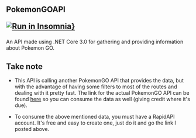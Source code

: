 ## PokemonGOAPI <p align="left">[![Run in Insomnia}](https://insomnia.rest/images/run.svg)](https://insomnia.rest/run/?label=Pokemon%20GO%20API&uri=http%3A%2F%2Flocalhost%3A44351%2F)</p>
An API made using .NET Core 3.0 for gathering and providing information about Pokemon GO.

## Take note
- This API is calling another PokemonGO API that provides the data, but with the advantage of having some filters to most of the 
routes and dealing with it pretty fast. The link for the actual PokemonGO API can be found [here](https://rapidapi.com/brianiswu/api/pokemon-go1) so you can consume the data as well (giving credit where it's due). 

- To consume the above mentioned data, you must have a RapidAPI account. It's free and easy to create one, just do it and go the link I posted above.
